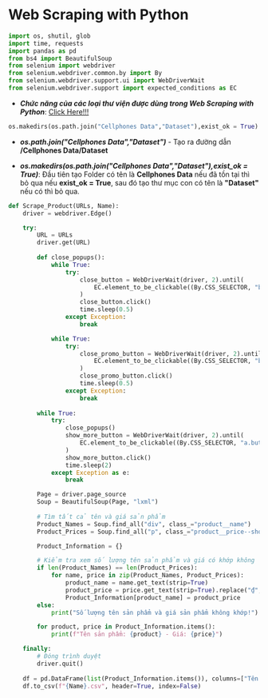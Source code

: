 # Web Scraping with Python

```python
import os, shutil, glob
import time, requests
import pandas as pd
from bs4 import BeautifulSoup
from selenium import webdriver
from selenium.webdriver.common.by import By
from selenium.webdriver.support.ui import WebDriverWait
from selenium.webdriver.support import expected_conditions as EC
```
- ***Chức năng của các loại thư viện được dùng trong Web Scraping with Python***: <a href="https://github.com/onsra520/Electronic-Products-Price-Analytics/blob/main/Document/Library%20use%20for%20Web%20Scraping%20with%20Python.md"> Click Here!!!</a>

```python
os.makedirs(os.path.join("Cellphones Data","Dataset"),exist_ok = True)
```

- ***os.path.join("Cellphones Data","Dataset")*** - Tạo ra đường dẫn **/Cellphones Data/Dataset** 

- ***os.makedirs(os.path.join("Cellphones Data","Dataset"),exist_ok = True)***: Đầu tiên tạo Folder có tên là **Cellphones Data** nếu đã tồn tại thì bỏ qua nếu **exist_ok = True**, sau đó tạo thư mục con có tên là **"Dataset"** nếu có thì bỏ qua.

```python
def Scrape_Product(URLs, Name):
    driver = webdriver.Edge()

    try:
        URL = URLs
        driver.get(URL)
        
        def close_popups():
            while True:
                try:
                    close_button = WebDriverWait(driver, 2).until(
                        EC.element_to_be_clickable((By.CSS_SELECTOR, "button.modal-close.is-large"))
                    )
                    close_button.click()
                    time.sleep(0.5)
                except Exception:
                    break

            while True:
                try:
                    close_promo_button = WebDriverWait(driver, 2).until(
                        EC.element_to_be_clickable((By.CSS_SELECTOR, "button.cancel-button-top"))
                    )
                    close_promo_button.click()
                    time.sleep(0.5)
                except Exception:
                    break
        
        while True:
            try:
                close_popups()            
                show_more_button = WebDriverWait(driver, 2).until(
                    EC.element_to_be_clickable((By.CSS_SELECTOR, "a.button.btn-show-more.button__show-more-product"))
                )
                show_more_button.click()
                time.sleep(2)
            except Exception as e:
                break

        Page = driver.page_source
        Soup = BeautifulSoup(Page, "lxml")
        
        # Tìm tất cả tên và giá sản phẩm
        Product_Names = Soup.find_all("div", class_="product__name")
        Product_Prices = Soup.find_all("p", class_="product__price--show")

        Product_Information = {}

        # Kiểm tra xem số lượng tên sản phẩm và giá có khớp không
        if len(Product_Names) == len(Product_Prices):
            for name, price in zip(Product_Names, Product_Prices):
                product_name = name.get_text(strip=True)
                product_price = price.get_text(strip=True).replace("₫", "").replace(".", "").strip()
                Product_Information[product_name] = product_price
        else:
            print("Số lượng tên sản phẩm và giá sản phẩm không khớp!")

        for product, price in Product_Information.items():
            print(f"Tên sản phẩm: {product} - Giá: {price}")

    finally:
        # Đóng trình duyệt
        driver.quit()
    
    df = pd.DataFrame(list(Product_Information.items()), columns=["Tên sản phẩm", "Giá"])
    df.to_csv(f"{Name}.csv", header=True, index=False)
```

